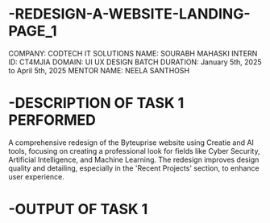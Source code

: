 # -REDESIGN-A-WEBSITE-LANDING-PAGE_1

COMPANY: CODTECH IT SOLUTIONS
NAME: SOURABH MAHASKI
INTERN ID: CT4MJIA
DOMAIN: UI UX DESIGN
BATCH DURATION:  January 5th, 2025 to April 5th, 2025
MENTOR NAME: NEELA SANTHOSH

# -DESCRIPTION OF TASK 1 PERFORMED 

A comprehensive redesign of the Byteuprise website using Creatie and AI tools, focusing on creating a professional look for fields like Cyber Security, Artificial Intelligence, and Machine Learning. The redesign improves design quality and detailing, especially in the 'Recent Projects' section, to enhance user experience.

# -OUTPUT OF TASK 1


